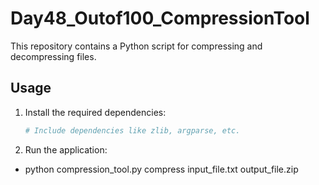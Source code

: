 
# Day48_Outof100_CompressionTool

This repository contains a Python script for compressing and decompressing files.

## Usage

1. Install the required dependencies:
   ```bash
   # Include dependencies like zlib, argparse, etc.
2. Run the application:
- python compression_tool.py compress input_file.txt output_file.zip
